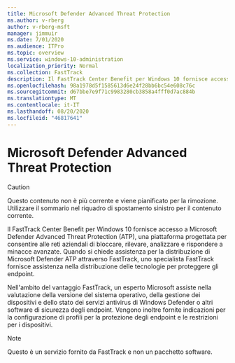 ```yaml
---
title: Microsoft Defender Advanced Threat Protection
ms.author: v-rberg
author: v-rberg-msft
manager: jimmuir
ms.date: 7/01/2020
ms.audience: ITPro
ms.topic: overview
ms.service: windows-10-administration
localization_priority: Normal
ms.collection: FastTrack
description: Il FastTrack Center Benefit per Windows 10 fornisce accesso a Microsoft Defender Advanced Threat Protection (ATP), un nuovo servizio progettato per consentire alle reti aziendali di bloccare, rilevare, analizzare e rispondere a minacce avanzate.
ms.openlocfilehash: 98a1978d5f1585613d6e24f28bb6bc54e608c76c
ms.sourcegitcommit: d67bbe7e9f71c9983280cb3858a4fff0d7ac884b
ms.translationtype: MT
ms.contentlocale: it-IT
ms.lasthandoff: 08/20/2020
ms.locfileid: "46817641"
---
```

# <a name="microsoft-defender-advanced-threat-protection"></a>Microsoft Defender Advanced Threat Protection

> [!CAUTION]
> Questo contenuto non è più corrente e viene pianificato per la rimozione. Utilizzare il sommario nel riquadro di spostamento sinistro per il contenuto corrente.

Il FastTrack Center Benefit per Windows 10 fornisce accesso a Microsoft Defender Advanced Threat Protection (ATP), una piattaforma progettata per consentire alle reti aziendali di bloccare, rilevare, analizzare e rispondere a minacce avanzate. Quando si chiede assistenza per la distribuzione di Microsoft Defender ATP attraverso FastTrack, uno specialista FastTrack fornisce assistenza nella distribuzione delle tecnologie per proteggere gli endpoint.

Nell'ambito del vantaggio FastTrack, un esperto Microsoft assiste nella valutazione della versione del sistema operativo, della gestione dei dispositivi e dello stato dei servizi antivirus di Windows Defender o altri software di sicurezza degli endpoint. Vengono inoltre fornite indicazioni per la configurazione di profili per la protezione degli endpoint e le restrizioni per i dispositivi.  

> [!NOTE]
> Questo è un servizio fornito da FastTrack e non un pacchetto software. 

